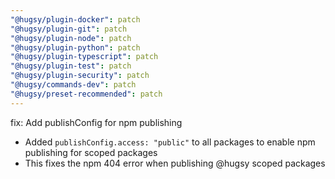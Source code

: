 ```yaml
---
"@hugsy/plugin-docker": patch
"@hugsy/plugin-git": patch
"@hugsy/plugin-node": patch
"@hugsy/plugin-python": patch
"@hugsy/plugin-typescript": patch
"@hugsy/plugin-test": patch
"@hugsy/plugin-security": patch
"@hugsy/commands-dev": patch
"@hugsy/preset-recommended": patch
---
```


fix: Add publishConfig for npm publishing

- Added `publishConfig.access: "public"` to all packages to enable npm publishing for scoped packages
- This fixes the npm 404 error when publishing @hugsy scoped packages